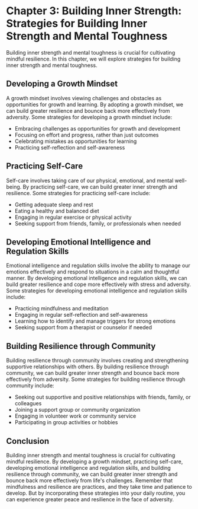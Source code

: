 Chapter 3: Building Inner Strength: Strategies for Building Inner Strength and Mental Toughness
===============================================================================================

Building inner strength and mental toughness is crucial for cultivating mindful resilience. In this chapter, we will explore strategies for building inner strength and mental toughness.

Developing a Growth Mindset
---------------------------

A growth mindset involves viewing challenges and obstacles as opportunities for growth and learning. By adopting a growth mindset, we can build greater resilience and bounce back more effectively from adversity. Some strategies for developing a growth mindset include:

* Embracing challenges as opportunities for growth and development
* Focusing on effort and progress, rather than just outcomes
* Celebrating mistakes as opportunities for learning
* Practicing self-reflection and self-awareness

Practicing Self-Care
--------------------

Self-care involves taking care of our physical, emotional, and mental well-being. By practicing self-care, we can build greater inner strength and resilience. Some strategies for practicing self-care include:

* Getting adequate sleep and rest
* Eating a healthy and balanced diet
* Engaging in regular exercise or physical activity
* Seeking support from friends, family, or professionals when needed

Developing Emotional Intelligence and Regulation Skills
-------------------------------------------------------

Emotional intelligence and regulation skills involve the ability to manage our emotions effectively and respond to situations in a calm and thoughtful manner. By developing emotional intelligence and regulation skills, we can build greater resilience and cope more effectively with stress and adversity. Some strategies for developing emotional intelligence and regulation skills include:

* Practicing mindfulness and meditation
* Engaging in regular self-reflection and self-awareness
* Learning how to identify and manage triggers for strong emotions
* Seeking support from a therapist or counselor if needed

Building Resilience through Community
-------------------------------------

Building resilience through community involves creating and strengthening supportive relationships with others. By building resilience through community, we can build greater inner strength and bounce back more effectively from adversity. Some strategies for building resilience through community include:

* Seeking out supportive and positive relationships with friends, family, or colleagues
* Joining a support group or community organization
* Engaging in volunteer work or community service
* Participating in group activities or hobbies

Conclusion
----------

Building inner strength and mental toughness is crucial for cultivating mindful resilience. By developing a growth mindset, practicing self-care, developing emotional intelligence and regulation skills, and building resilience through community, we can build greater inner strength and bounce back more effectively from life's challenges. Remember that mindfulness and resilience are practices, and they take time and patience to develop. But by incorporating these strategies into your daily routine, you can experience greater peace and resilience in the face of adversity.
